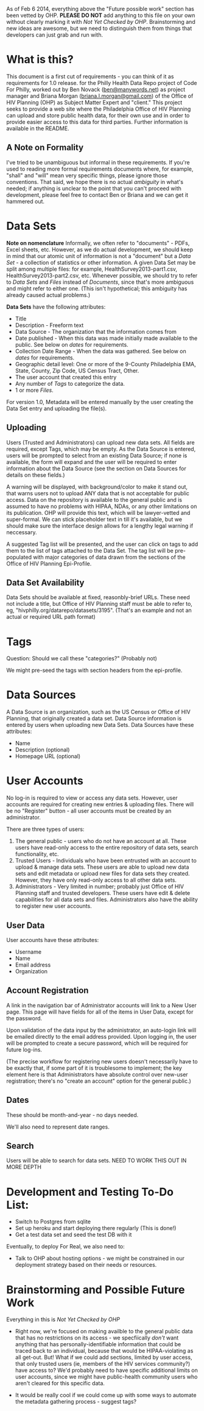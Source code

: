 As of Feb 6 2014, everything above the "Future possible work" section has been vetted by OHP. **PLEASE DO NOT** add anything to this file on your own without clearly marking it with *Not Yet Checked by OHP*. Brainstorming and new ideas are awesome, but we need to distinguish them from things that developers can just grab and run with.


What is this?
=======

This document is a first cut of requirements - you can think of it as requirements for 1.0 release. for the Philly Health Data Repo project of Code For Philly, worked out by Ben Novack (ben@manywords.net) as project manager and Briana Morgan (briana.l.morgan@gmail.com) of the Office of HIV Planning (OHP) as Subject Matter Expert and "client." This project seeks to provide a web site where the Philadelphia Office of HIV Planning can upload and store public health data, for their own use and in order to provide easier access to this data for third parties. Further information is available in the README.

A Note on Formality
----
I've tried to be unambiguous but informal in these requirements. If you're used to reading more formal requirements documents where, for example, "shall" and "will" mean very specific things, please ignore those conventions. That said, we hope there is no actual *ambiguity* in what's needed; if anything is unclear to the point that you can't proceed with development, please feel free to contact Ben or Briana and we can get it hammered out.


Data Sets
=====

**Note on nomenclature**
Informally, we often refer to "documents" - PDFs, Excel sheets, etc. However, as we do actual development, we should keep in mind that our atomic unit of information is not a "document" but a _Data Set_ - a collection of statistics or other information. A given Data Set may be split among multiple files: for example, HealthSurvey2013-part1.csv, HealthSurvey2013-part2.csv, etc. Whenever possible, we should try to refer to _Data Sets_ and _Files_ instead of _Documents_, since that's more ambiguous and might refer to either one. (This isn't hypothetical; this ambiguity has already caused actual problems.)

**Data Sets** have the following attributes:
* Title
* Description - Freeform text
* Data Source - The organization that the information comes from
* Date published - When this data was made initially made available to the public. See below on *dates* for requirements.
* Collection Date Range - When the data was gathered. See below on *dates* for requirements.
* Geographic detail level: One or more of the 9-County Philadelphia EMA, State, County, Zip Code, US Census Tract, Other. 
* The user account that created this entry
* Any number of *Tags* to categorize the data.
* 1 or more *Files*.

For version 1.0, Metadata will be entered manually by the user creating the Data Set entry and uploading the file(s). 

Uploading
------
Users (Trusted and Administrators) can upload new data sets. All fields are required, except Tags, which may be empty. As the Data Source is entered, users will be prompted to select from an existing Data Source; if none is available, the form will expand and the user will be required to enter information about the Data Source (see the section on Data Sources for details on these fields.)

A warning will be displayed, with background/color to make it stand out, that warns users not to upload ANY data that is not acceptable for public access. Data on the repository is available to the general public and is assumed to have no problems with HIPAA, NDAs, or any other limitations on its publication. OHP will provide this text, which will be lawyer-vetted and super-formal. We can stick placeholder text in till it's available, but we should make sure the interface design allows for a lengthy legal warning if neccessary. 

A suggested Tag list will be presented, and the user can click on tags to add them to the list of tags attached to the Data Set. The tag list will be pre-populated with major categories of data drawn from the sections of the Office of HIV Planning Epi-Profile. 


Data Set Availability
------

Data Sets should be available at fixed, reasonbly-brief URLs. These need not include a title, but Office of HIV Planning staff must be able to refer to, eg, "hivphilly.org/datarepo/datasets/3195". (That's an example and not an actual or required URL path format)

Tags
====
Question: Should we call these "categories?" (Probably not)

We might pre-seed the tags with section headers from the epi-profile.

Data Sources
======
A Data Source is an organization, such as the US Census or Office of HIV Planning, that originally created a data set. Data Source information is entered by users when uploading new Data Sets. Data Sources have these attributes:
* Name
* Description (optional)
* Homepage URL (optional)

User Accounts
======

No log-in is required to view or access any data sets. However, user accounts are required for creating new entries & uploading files. There will be no "Register" button - all user accounts must be created by an administrator.

There are three types of users:

1. The general public - users who do not have an account at all. These users have read-only access to the entire repository of data sets, search functionality, etc.
2. Trusted Users -  Individuals who have been entrusted with an account to upload & manage data sets. These users are able to upload new data sets and edit metadata or upload new files for data sets they created. However, they have only read-only access to all other data sets.
3. Administrators - Very limited in number; probably just Office of HIV Planning staff and trusted developers. These users have edit & delete capabilities for all data sets and files. Administrators also have the ability to register new user accounts.

User Data
------
User accounts have these attributes:
* Username
* Name
* Email address
* Organization

Account Registration
-----
A link in the navigation bar of Administrator accounts will link to a New User page. This page will have fields for all of the items in User Data, except for the password.

Upon validation of the data input by the administrator, an auto-login link will be emailed directly to the email address provided. Upon logging in, the user will be prompted to create a secure password, which will be required for future log-ins. 

(The precise workflow for registering new users doesn't necessarily have to be exactly that, if some part of it is troublesome to implement; the key element here is that Administrators have absolute control over new-user registration; there's no "create an account" option for the general public.)

Dates
----

These should be month-and-year - no days needed.

We'll also need to represent date ranges.

Search
-----

Users will be able to search for data sets. NEED TO WORK THIS OUT IN MORE DEPTH

Development and Testing To-Do List:
=======
* Switch to Postgres from sqlite
* Set up heroku and start deploying there regularly (This is done!)
* Get a test data set and seed the test DB with it

Eventually, to deploy For Real, we also need to:
* Talk to OHP about hosting options - we might be constrained in our deployment strategy based on their needs or resources.


Brainstorming and Possible Future Work
======
Everything in this is *Not Yet Checked by OHP*

* Right now, we're focused on making availble to the general public data that has no restrictions on its access - we specfiically *don't* want anything that has personally-identifiable information that could be traced back to an individual, because that would be HIPAA-violating as all get-out. But! What if we could add sections, limited by user access, that only trusted users (ie, members of the HIV services community?) have access to? We'd probably need to have specific additional limits on user accounts, since we might have public-health community users who aren't cleared for this specific data. 

* It would be really cool if we could come up with some ways to automate the metadata gathering process - suggest tags?
